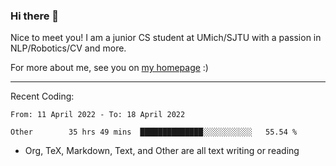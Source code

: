 ### Hi there 👋

Nice to meet you! I am a junior CS student at UMich/SJTU with a passion in NLP/Robotics/CV and more. 

For more about me, see you on [my homepage](https://jiayipan.me) :)

---

Recent Coding:
<!--START_SECTION:waka-->

```text
From: 11 April 2022 - To: 18 April 2022

Other        35 hrs 49 mins  ██████████████░░░░░░░░░░░   55.54 %
```

<!--END_SECTION:waka-->
- Org, TeX, Markdown, Text, and Other are all text writing or reading
